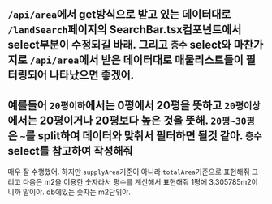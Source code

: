 `/api/area`에서 get방식으로 받고 있는 데이터대로 `/landSearch`페이지의 SearchBar.tsx컴포넌트에서 select부분이 수정되길 바래.
그리고 `층수` select와 마찬가지로 `/api/area`에서 받은 데이터대로 매물리스트들이 필터링되어 나타났으면 좋겠어.
-----
예를들어 `20평이하`에서는 0평에서 20평을 뜻하고
`20평이상`에서는 20평이거나 20평보다 높은 것을 뜻해.
`20평~30평`은 `~`를 split하여 데이터와 맞춰서 필터하면 될것 같아.
`층수` select를 참고하여 작성해줘
-----------
매우 잘 수행했어. 하지만 `supplyArea`기준이 아니라 `totalArea`기준으로 표현해줘 그리고 다음은 m2을 이용한 숫자라서 평수를 계산해서 표현해줘 1평에 3.305785m2이니까 말이야. db에있는 숫자는 m2단위야.